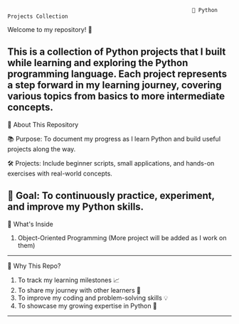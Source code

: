                                                               🌟 Python Projects Collection
Welcome to my repository! 👋

This is a collection of Python projects that I built while learning and exploring the Python programming language.
Each project represents a step forward in my learning journey, covering various topics from basics to more intermediate concepts.
---------------------------------------------------------------------------------------------------------------------------------------------------------------------------------------------------------------------

🚀 About This Repository

📚 Purpose: To document my progress as I learn Python and build useful projects along the way.

🛠 Projects: Include beginner scripts, small applications, and hands-on exercises with real-world concepts.

🎯 Goal: To continuously practice, experiment, and improve my Python skills.
---------------------------------------------------------------------------------------------------------------------------------------------------------------------------------------------------------------------

📂 What's Inside

1. Object-Oriented Programming
(More project will be added as I work on them)
---------------------------------------------------------------------------------------------------------------------------------------------------------------------------------------------------------------------
 🧠 Why This Repo?

  1. To track my learning milestones 📈
  2. To share my journey with other learners 🤝
  3. To improve my coding and problem-solving skills 💡
  4. To showcase my growing expertise in Python 🐍
--------------------------------------------------------------------------------------------------------------------------------------------------------------------------------------------------------------------   
